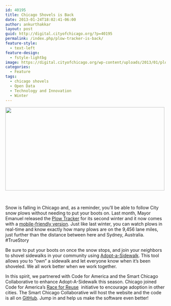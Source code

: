 ```yaml
---
id: 40195
title: Chicago Shovels is Back
date: 2013-01-24T18:02:41-06:00
author: ankurthakkar
layout: post
guid: http://digital.cityofchicago.org/?p=40195
permalink: /index.php/plow-tracker-is-back/
feature-style:
  - text-left
feature-design:
  - fstyle-lightbg
image: https://digital.cityofchicago.org/wp-content/uploads/2013/01/plow.png
categories:
  - Feature
tags:
  - chicago shovels
  - Open Data
  - Technology and Innovation
  - Winter
---
```

<img loading="lazy" class="aligncenter" alt="" src="http://data.whicdn.com/images/42566379/tumblr_lwij8dcLpt1qmzaklo1_500_large.gif" width="500" height="261" />

&nbsp;

Snow is falling in Chicago and, as a reminder, you&#8217;ll be able to follow City snow plows without needing to put your boots on. Last month, Mayor Emanuel released the [Plow Tracker](http://www.cityofchicago.org/city/en/depts/mayor/iframe/plow_tracker.html) for its second winter and it now comes with a [mobile-friendly version](http://m.cityofchicago.org/plowtracker/). Just like last winter, you can watch plows in real-time and know exactly how many plows are on the 9,456 lane miles, just further than the distance between here and Sydney, Australia. #TrueStory

Be sure to put your boots on once the snow stops, and join your neighbors to shovel sidewalks in your community using [Adopt-a-Sidewalk](http://www.adoptasidewalk.org/). This tool allows you to “own” a sidewalk and let everyone know when it’s been shoveled. We all work better when we work together.

In this spirit, we partnered with Code for America and the Smart Chicago Collaborative to enhance Adopt-A-Sidewalk this season. Chicago joined Code for America’s [Race for Reuse](http://brigade.codeforamerica.org/pages/race-for-reuse)  initiative to encourage adoption in other cities. The Smart Chicago Collaborative will host the website and the code is all on [GitHub](https://github.com/cfachicago/adopt-a-sidewalk). Jump in and help us make the software even better!

&nbsp;